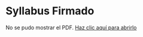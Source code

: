 # Syllabus Firmado

<object data="docs/recursos/archivos/Syllabus.pdf" type="application/pdf" width="100%" height="600px">
    <p>No se pudo mostrar el PDF. 
       <a href="docs/recursos/archivos/Syllabus.pdf">Haz clic aquí para abrirlo</a></p>
</object>

